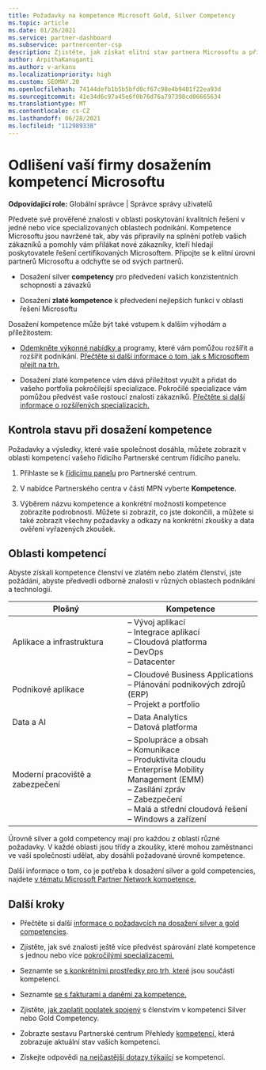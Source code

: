 ```yaml
---
title: Požadavky na kompetence Microsoft Gold, Silver Competency
ms.topic: article
ms.date: 01/26/2021
ms.service: partner-dashboard
ms.subservice: partnercenter-csp
description: Zjistěte, jak získat elitní stav partnera Microsoftu a přilákat nové zákazníky tím, že vyhovíte požadavkům na kompetence, abyste získali zlaté a zlaté členství.
author: ArpithaKanuganti
ms.author: v-arkanu
ms.localizationpriority: high
ms.custom: SEOMAY.20
ms.openlocfilehash: 74144defb1b5b5bfd0cf67c98e4b9401f22ea93d
ms.sourcegitcommit: 41e34d6c97a45e6f0b76d76a797398cd06665634
ms.translationtype: MT
ms.contentlocale: cs-CZ
ms.lasthandoff: 06/28/2021
ms.locfileid: "112989338"
---
```

# <a name="differentiate-your-business-by-attaining-microsoft-competencies"></a>Odlišení vaší firmy dosažením kompetencí Microsoftu

**Odpovídající role:** Globální správce | Správce správy uživatelů

Předvete své prověřené znalosti v oblasti poskytování kvalitních řešení v jedné nebo více specializovaných oblastech podnikání. Kompetence Microsoftu jsou navržené tak, aby vás připravily na splnění potřeb vašich zákazníků a pomohly vám přilákat nové zákazníky, kteří hledají poskytovatele řešení certifikovaných Microsoftem. Připojte se k elitní úrovni partnerů Microsoftu a odchyťte se od svých partnerů.

- Dosažení silver **competency** pro předvedení vašich konzistentních schopností a závazků

- Dosažení **zlaté kompetence** k předvedení nejlepších funkcí v oblasti řešení Microsoftu

Dosažení kompetence může být také vstupem k dalším výhodám a příležitostem:

- [Odemkněte výkonné nabídky a](mpn-learn-about-go-to-market-benefits.md) programy, které vám pomůžou rozšířit a rozšířit podnikání. [Přečtěte si další informace o tom, jak s Microsoftem přejít na trh.](https://partner.microsoft.com/solutions/go-to-market)

- Dosažení zlaté kompetence vám dává příležitost využít a [](advanced-specializations.md) přidat do vašeho portfolia pokročilejší specializace. Pokročilé specializace vám pomůžou předvést vaše rostoucí znalosti zákazníků. [Přečtěte si další informace o rozšířených specializacích.](https://partner.microsoft.com/membership/advanced-specialization)

## <a name="check-your-status-as-you-attain-a-competency"></a>Kontrola stavu při dosažení kompetence

Požadavky a výsledky, které vaše společnost dosáhla, můžete zobrazit v oblasti kompetencí vašeho řídicího Partnerské centrum řídicího panelu.

1. Přihlaste se k [řídicímu panelu](https://partner.microsoft.com/dashboard/home) pro Partnerské centrum.

2. V nabídce Partnerského centra v části MPN vyberte **Kompetence**.

3. Výběrem názvu kompetence a konkrétní možnosti kompetence zobrazíte podrobnosti. Můžete si zobrazit, co jste dokončili, a můžete si také zobrazit všechny požadavky a odkazy na konkrétní zkoušky a data ověření vyřazených zkoušek.

## <a name="competency-areas"></a>Oblasti kompetencí

Abyste získali kompetence členství ve zlatém nebo zlatém členství, jste požádáni, abyste předvedli odborné znalosti v různých oblastech podnikání a technologií.

|**Plošný**            |**Kompetence**                    |
|--------------------|--------------------------------|
|Aplikace a infrastruktura| – Vývoj aplikací<br/> – Integrace aplikací<br/> – Cloudová platforma<br/> – DevOps<br/> – Datacenter |
|Podnikové aplikace | – Cloudové Business Applications</br> – Plánování podnikových zdrojů (ERP)</br> – Projekt a portfolio |
|Data a AI| – Data Analytics<br/> – Datová platforma |
|Moderní pracoviště a zabezpečení | – Spolupráce a obsah<br/> – Komunikace<br/> – Produktivita cloudu<br/> – Enterprise Mobility Management (EMM)<br/> – Zasílání zpráv<br/> – Zabezpečení<br/> – Malá a střední cloudová řešení<br/> – Windows a zařízení |

Úrovně silver a gold competency mají pro každou z oblastí různé požadavky. V každé oblasti jsou třídy a zkoušky, které mohou zaměstnanci ve vaší společnosti udělat, aby dosáhli požadované úrovně kompetence. 

Další informace o tom, co je potřeba k dosažení silver a gold competencies, najdete [v tématu Microsoft Partner Network kompetence.](https://partner.microsoft.com/membership/competencies)

## <a name="next-steps"></a>Další kroky

- Přečtěte si další [informace o požadavcích na dosažení silver a gold competencies](https://partner.microsoft.com/membership/competencies).

- Zjistěte, jak své znalosti ještě více předvést spárování zlaté kompetence s jednou nebo více [pokročilými specializacemi.](advanced-specializations.md)

- Seznamte se [s konkrétními prostředky pro trh, které](mpn-learn-about-go-to-market-benefits.md) jsou součástí kompetencí.

- Seznamte [se s fakturami a daněmi za kompetence.](mpn-view-print-maps-invoice.md)

- Zjistěte, [jak zaplatit poplatek spojený](mpn-pay-fee-silver-gold-competency.md) s členstvím v kompetenci Silver nebo Gold Competency.

- Zobrazte sestavu Partnerské centrum Přehledy [kompetencí,](pci-competencies-report.md) která zobrazuje aktuální stav vašich kompetencí.

- Získejte odpovědi [na nejčastější dotazy týkající](competencies-faq.yml) se kompetencí.
